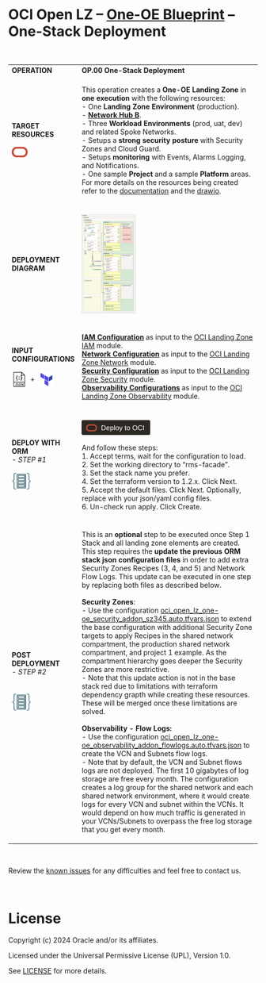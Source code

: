 # **OCI Open LZ &ndash; [One-OE Blueprint](#) &ndash; One-Stack Deployment**


&nbsp; 


| |  |
|---|---| 
| **OPERATION** | **OP.00 One-Stack Deployment** | 
| **TARGET RESOURCES**  </br></br><img src="../../../../commons/images/icon_oci.jpg" width="32">| </br>This operation creates a **One-OE Landing Zone** in **one execution** with the following resources: </br> - One **Landing Zone Environment** (production). </br>- [**Network Hub B**](/addons/oci-hub-models/hub_b/readme.md).</br>- Three **Workload Environments** (prod, uat, dev) and related Spoke Networks.</br>- Setups a **strong security posture** with  Security Zones and Cloud Guard.</br>- Setups **monitoring** with Events, Alarms Logging, and Notifications.</br>- One sample **Project** and a sample **Platform** areas.</br>For more details on the resources being created refer to the [documentation](/blueprints/one-oe/design/readme.md) and the [drawio](/blueprints/one-oe/design/OCI_Open_LZ_One-OE-Blueprint.drawio). </br></br> |
| **DEPLOYMENT DIAGRAM** | </br><img src="../../design/images/oci_open_lz_one-oe_deployment-diagram.jpg" height="200" align="center"> </br></br> |
| **INPUT CONFIGURATIONS** </br></br><img src="../../../../commons/images/icon_json.jpg" width="30" align="center">&nbsp; +&nbsp; <img src="../../../../commons/images/icon_terraform.jpg" width="32" align="center">|</br>[**IAM Configuration**](oci_open_lz_one-oe_iam.auto.tfvars.json) as input to the [OCI Landing Zone IAM](https://github.com/oracle-quickstart/terraform-oci-cis-landing-zone-iam) module. </br>[**Network Configuration**](oci_open_lz_one-oe_network.auto.tfvars.json) as input to the [OCI Landing Zone Network](https://github.com/oci-landing-zones/terraform-oci-modules-networking) module.</br>[**Security Configuration**](oci_open_lz_one-oe_security.auto.tfvars.json) as input to the [OCI Landing Zone  Security](https://github.com/oci-landing-zones/terraform-oci-modules-security) module.</br>[**Observability Configurations**](oci_open_lz_one-oe_observability.auto.tfvars.json) as input to the [OCI Landing Zone Observability](https://github.com/oci-landing-zones/terraform-oci-modules-observability) module.</br></br> |
| **DEPLOY WITH ORM** </br>*- STEP #1* </br></br><img src="../../../../commons/images/icon_orm.jpg" width="40">| </br>[<img src="/commons/images/DeployToOCI.svg"  height="30" align="center">](https://cloud.oracle.com/resourcemanager/stacks/create?zipUrl=https://github.com/oci-landing-zones/terraform-oci-modules-orchestrator/archive/refs/tags/v2.0.3.zip&zipUrlVariables={"input_config_files_urls":"https://raw.githubusercontent.com/oracle-quickstart/terraform-oci-open-lz/master/blueprints/one-oe/runtime/one-stack/oci_open_lz_one-oe_iam.auto.tfvars.json,https://raw.githubusercontent.com/oracle-quickstart/terraform-oci-open-lz/master/blueprints/one-oe/runtime/one-stack/oci_open_lz_one-oe_network.auto.tfvars.json,https://raw.githubusercontent.com/oracle-quickstart/terraform-oci-open-lz/master/blueprints/one-oe/runtime/one-stack/oci_open_lz_one-oe_observability.auto.tfvars.json,https://raw.githubusercontent.com/oracle-quickstart/terraform-oci-open-lz/master/blueprints/one-oe/runtime/one-stack/oci_open_lz_one-oe_security.auto.tfvars.json"})  </br></br> And follow these steps:</br>1. Accept terms,  wait for the configuration to load. </br>2. Set the working directory to “rms-facade”. </br>3. Set the stack name you prefer.</br>4. Set the terraform version to 1.2.x. Click Next. </br>5. Accept the default files. Click Next. Optionally, replace with your json/yaml config files. </br>6. Un-check run apply. Click Create. </br> </br> |
| **POST DEPLOYMENT** </br>*- STEP #2*  </br> </br></br><img src="../../../../commons/images/icon_orm.jpg" width="40">| </br> This is an **optional** step to be executed once Step 1 Stack and all landing zone elements are created. This step requires the **update the previous ORM stack json configuration files** in order to add extra Security Zones Recipes (3, 4, and 5) and Network Flow Logs. This update can be executed in one step by replacing both files as described below.</br></br>**Security Zones**:</br>- Use the configuration [oci_open_lz_one-oe_security_addon_sz345.auto.tfvars.json](oci_open_lz_one-oe_security_addon_sz345.auto.tfvars.json) to extend the base configuration with additional Security Zone targets to apply Recipes in the shared network compartment, the production shared network compartment, and project 1 example. As the compartment hierarchy goes deeper the Security Zones are more restrictive. </br>- Note that this update action is not in the base stack red due to limitations with terraform dependency grapth while creating these resources. These will be merged once these limitations are solved.</br></br>**Observability - Flow Logs:**</br>- Use the configuration [oci_open_lz_one-oe_observability_addon_flowlogs.auto.tfvars.json](oci_open_lz_one-oe_observability_addon_flowlogs.auto.tfvars.json) to create the VCN and Subnets flow logs. </br>- Note that by default, the VCN and Subnet flows logs are not deployed. The first 10 gigabytes of log storage are free every month. The configuration creates a log group for the shared network and each shared network environment, where it would create logs for every VCN and subnet within the VCNs. It would depend on how much traffic is generated in your VCNs/Subnets to overpass the free log storage that you get every month.</br></br>| 

&nbsp; 

Review the [known issues](known_issues.md) for any difficulties and feel free to contact us.


&nbsp; 

# License

Copyright (c) 2024 Oracle and/or its affiliates.

Licensed under the Universal Permissive License (UPL), Version 1.0.

See [LICENSE](/LICENSE.txt) for more details.
